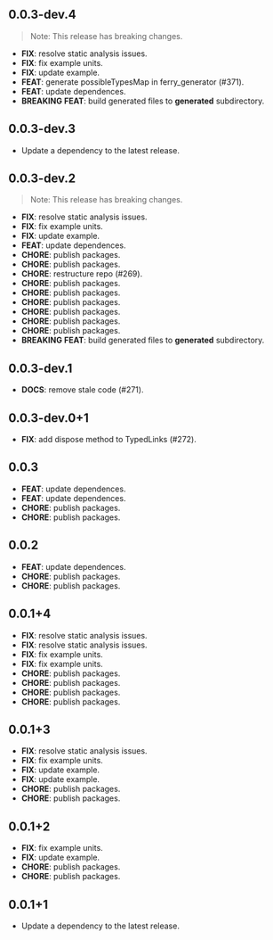 ## 0.0.3-dev.4

> Note: This release has breaking changes.

 - **FIX**: resolve static analysis issues.
 - **FIX**: fix example units.
 - **FIX**: update example.
 - **FEAT**: generate possibleTypesMap in ferry_generator (#371).
 - **FEAT**: update dependences.
 - **BREAKING** **FEAT**: build generated files to __generated__ subdirectory.

## 0.0.3-dev.3

 - Update a dependency to the latest release.

## 0.0.3-dev.2

> Note: This release has breaking changes.

 - **FIX**: resolve static analysis issues.
 - **FIX**: fix example units.
 - **FIX**: update example.
 - **FEAT**: update dependences.
 - **CHORE**: publish packages.
 - **CHORE**: publish packages.
 - **CHORE**: restructure repo (#269).
 - **CHORE**: publish packages.
 - **CHORE**: publish packages.
 - **CHORE**: publish packages.
 - **CHORE**: publish packages.
 - **CHORE**: publish packages.
 - **CHORE**: publish packages.
 - **BREAKING** **FEAT**: build generated files to __generated__ subdirectory.

## 0.0.3-dev.1

 - **DOCS**: remove stale code (#271).

## 0.0.3-dev.0+1

 - **FIX**: add dispose method to TypedLinks (#272).

## 0.0.3

 - **FEAT**: update dependences.
 - **FEAT**: update dependences.
 - **CHORE**: publish packages.
 - **CHORE**: publish packages.

## 0.0.2

 - **FEAT**: update dependences.
 - **CHORE**: publish packages.
 - **CHORE**: publish packages.

## 0.0.1+4

 - **FIX**: resolve static analysis issues.
 - **FIX**: resolve static analysis issues.
 - **FIX**: fix example units.
 - **FIX**: fix example units.
 - **CHORE**: publish packages.
 - **CHORE**: publish packages.
 - **CHORE**: publish packages.
 - **CHORE**: publish packages.

## 0.0.1+3

 - **FIX**: resolve static analysis issues.
 - **FIX**: fix example units.
 - **FIX**: update example.
 - **FIX**: update example.
 - **CHORE**: publish packages.
 - **CHORE**: publish packages.

## 0.0.1+2

 - **FIX**: fix example units.
 - **FIX**: update example.
 - **CHORE**: publish packages.
 - **CHORE**: publish packages.

## 0.0.1+1

 - Update a dependency to the latest release.

